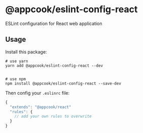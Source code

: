 # @appcook/eslint-config-react

ESLint configuration for React web application

## Usage

Install this package:

```shell
# use yarn
yarn add @appcook/eslint-config-react --dev


# use npm
npm install @appcook/eslint-config-react --save-dev
```

Then config your `.eslinrc` file:

```js
{
  "extends": "@appcook/react"
  "rules": {
    // add your own rules to overwrite
  }
}
```
